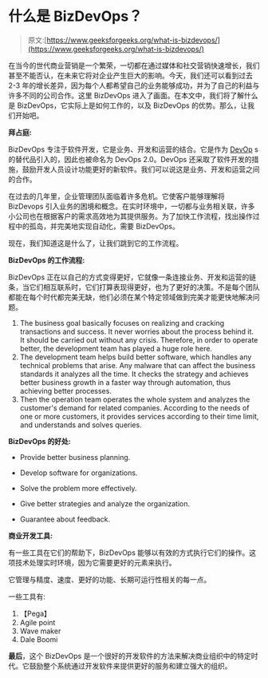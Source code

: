 # 什么是 BizDevOps？

> 原文:[https://www.geeksforgeeks.org/what-is-bizdevops/](https://www.geeksforgeeks.org/what-is-bizdevops/)

在当今的世代商业营销是一个繁荣，一切都在通过媒体和社交营销快速增长，我们甚至不能否认，在未来它将对企业产生巨大的影响。今天，我们还可以看到过去 2-3 年的增长差异，因为每个人都希望自己的业务能够成功，并为了自己的利益与许多不同的公司合作。这里 BizDevOps 进入了画面。在本文中，我们将了解什么是 BizDevOps，它实际上是如何工作的，以及 BizDevOps 的优势。那么，让我们开始吧。

**拜占庭:**

BizDevOps 专注于软件开发，它是业务、开发和运营的结合。它是作为 [DevOp](https://www.geeksforgeeks.org/how-to-become-a-devops-engineer-a-complete-roadmap/) s 的替代品引入的，因此也被命名为 DevOps 2.0。DevOps 还采取了软件开发的措施，鼓励开发人员设计功能更好的新软件。我们可以说这是业务、开发和运营之间的合作。

在过去的几年里，企业管理团队面临着许多危机。它使客户能够理解将 BizDevops 引入业务的困境和概念。在实时环境中，一切都与业务相关联，许多小公司也在根据客户的需求高效地为其提供服务。为了加快工作流程，找出操作过程中的孤岛，并完美地实现自动化，需要 BizDevOps。

现在，我们知道这是什么了，让我们跳到它的工作流程。

**BizDevOps 的工作流程:**

BizDevOps 正在以自己的方式变得更好，它就像一条连接业务、开发和运营的链条，当它们相互联系时，它们打算表现得更好，也为了更好的决策。不是每个团队都能在每个时代都完美无缺，他们必须在某个特定领域做到完美才能更快地解决问题。

1.  The business goal basically focuses on realizing and cracking transactions and success. It never worries about the process behind it. It should be carried out without any crisis. Therefore, in order to operate better, the development team has played a huge role here.
2.  The development team helps build better software, which handles any technical problems that arise. Any malware that can affect the business standards it analyzes all the time. It checks the strategy and achieves better business growth in a faster way through automation, thus achieving better processes.
3.  Then the operation team operates the whole system and analyzes the customer's demand for related companies. According to the needs of one or more customers, it provides services according to their time limit, and understands and solves queries.

**BizDevOps 的好处:**

*   Provide better business planning.
*   Develop software for organizations.
*   Solve the problem more effectively.

*   Give better strategies and analyze the organization.
*   Guarantee about feedback.

**商业开发工具:**

有一些工具在它们的帮助下，BizDevOps 能够以有效的方式执行它们的操作。这项技术处理实时环境，因为它需要更好的元素来执行。

它管理与精度、速度、更好的功能、长期可运行性相关的每一点。

一些工具有:

1.  【Pega】
2.  Agile point
3.  Wave maker
4.  Dale Boomi

**最后**，这个 BizDevOps 是一个很好的开发软件的方法来解决商业组织中的特定时代。它鼓励整个系统通过开发软件来提供更好的服务和建立强大的组织。